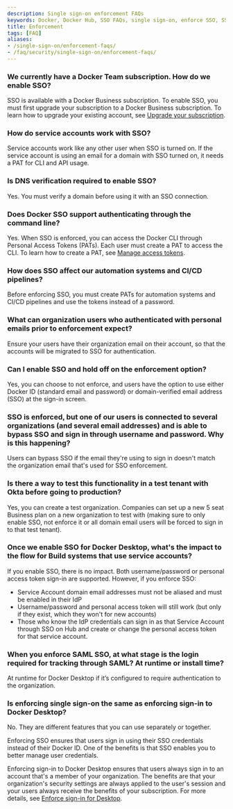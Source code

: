 ```yaml
---
description: Single sign-on enforcement FAQs
keywords: Docker, Docker Hub, SSO FAQs, single sign-on, enforce SSO, SSO enforcement
title: Enforcement
tags: [FAQ]
aliases:
- /single-sign-on/enforcement-faqs/
- /faq/security/single-sign-on/enforcement-faqs/
---
```


### We currently have a Docker Team subscription. How do we enable SSO?

SSO is available with a Docker Business subscription. To enable SSO, you must first upgrade your subscription to a Docker Business subscription. To learn how to upgrade your existing account, see [Upgrade your subscription](../../../subscription/core-subscription/upgrade.md).

### How do service accounts work with SSO?

Service accounts work like any other user when SSO is turned on. If the service account is using an email for a domain with SSO turned on, it needs a PAT for CLI and API usage.

### Is DNS verification required to enable SSO?

Yes. You must verify a domain before using it with an SSO connection.

### Does Docker SSO support authenticating through the command line?

Yes. When SSO is enforced, you can access the Docker CLI through Personal Access Tokens (PATs).  Each user must create a PAT to access the CLI. To learn how to create a PAT, see [Manage access tokens](../../../security/for-developers/access-tokens.md).

### How does SSO affect our automation systems and CI/CD pipelines?

Before enforcing SSO, you must create PATs for automation systems and CI/CD pipelines and use the tokens instead of a password.

### What can organization users who authenticated with personal emails prior to enforcement expect?

Ensure your users have their organization email on their account, so that the accounts will be migrated to SSO for authentication.

### Can I enable SSO and hold off on the enforcement option?

Yes, you can choose to not enforce, and users have the option to use either Docker ID (standard email and password) or domain-verified email address (SSO) at the sign-in screen.

### SSO is enforced, but one of our users is connected to several organizations (and several email addresses) and is able to bypass SSO and sign in through username and password. Why is this happening?

Users can bypass SSO if the email they're using to sign in doesn't match the organization email that's used for SSO enforcement.

### Is there a way to test this functionality in a test tenant with Okta before going to production?

Yes, you can create a test organization. Companies can set up a new 5 seat Business plan on a new organization to test with (making sure to only enable SSO, not enforce it or all domain email users will be forced to sign in to that test tenant).

### Once we enable SSO for Docker Desktop, what's the impact to the flow for Build systems that use service accounts?

If you enable SSO, there is no impact. Both username/password or personal access token sign-in are supported.
However, if you enforce SSO:

- Service Account domain email addresses must not be aliased and must be enabled in their IdP
- Username/password and personal access token will still work (but only if they exist, which they won't for new accounts)
- Those who know the IdP credentials can sign in as that Service Account through SSO on Hub and create or change the personal access token for that service account.

### When you enforce SAML SSO, at what stage is the login required for tracking through SAML? At runtime or install time?

At runtime for Docker Desktop if it’s configured to require authentication to the organization.

### Is enforcing single sign-on the same as enforcing sign-in to Docker Desktop?

No. They are different features that you can use separately or together.

Enforcing SSO ensures that users sign in using their SSO credentials instead of their Docker ID. One of the benefits is that SSO enables you to better manage user credentials.

Enforcing sign-in to Docker Desktop ensures that users always sign in to an
account that's a member of your organization. The benefits are that your organization's security settings are always applied to the user's session and your users always receive the benefits of your subscription. For more details, see [Enforce sign-in for Desktop](../../../security/for-admins/configure-sign-in.md).
